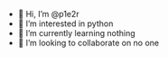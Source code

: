 - 👋 Hi, I’m @p1e2r
- 👀 I’m interested in python
- 🌱 I’m currently learning nothing
- 💞️ I’m looking to collaborate on no one



